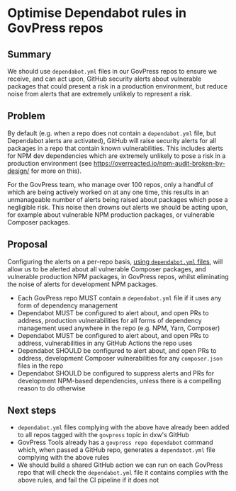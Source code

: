 # Optimise Dependabot rules in GovPress repos

## Summary

We should use `dependabot.yml` files in our GovPress repos to ensure we receive,
and can act upon, GitHub security alerts about vulnerable packages that could
present a risk in a production environment, but reduce noise from alerts that
are extremely unlikely to represent a risk.

## Problem

By default (e.g. when a repo does not contain a `dependabot.yml` file, but
Dependabot alerts are activated), GitHub will raise security alerts for all
packages in a repo that contain known vulnerabilities. This includes alerts for
NPM dev dependencies which are extremely unlikely to pose a risk in a production
environment (see https://overreacted.io/npm-audit-broken-by-design/ for more on
this).

For the GovPress team, who manage over 100 repos, only a handful of which are
being actively worked on at any one time, this results in an unmanageable number
of alerts being raised about packages which pose a negligible risk. This noise
then drowns out alerts we should be acting upon, for example about vulnerable
NPM production packages, or vulnerable Composer packages.

## Proposal

Configuring the alerts on a per-repo basis,
[using `dependabot.yml` files](https://docs.github.com/en/code-security/supply-chain-security/keeping-your-dependencies-updated-automatically/configuration-options-for-dependency-updates),
will allow us to be alerted about all vulnerable Composer packages, and
vulnerable production NPM packages, in GovPress repos, whilst eliminating the
noise of alerts for development NPM packages.

- Each GovPress repo MUST contain a `dependabot.yml` file if it uses any form of
  dependency management
- Dependabot MUST be configured to alert about, and open PRs to address,
  production vulnerabilities for all forms of dependency management used
  anywhere in the repo (e.g. NPM, Yarn, Composer)
- Dependabot MUST be configured to alert about, and open PRs to address,
  vulnerabilities in any GitHub Actions the repo uses
- Dependabot SHOULD be configured to alert about, and open PRs to address,
  development Composer vulnerabilities for any `composer.json` files in the repo
- Dependabot SHOULD be configured to suppress alerts and PRs for development
  NPM-based dependencies, unless there is a compelling reason to do otherwise

## Next steps

- `dependabot.yml` files complying with the above have already been added to all
  repos tagged with the `govpress` topic in dxw's GitHub
- GovPress Tools already has a `govpress repo dependabot` command which, when
  passed a GitHub repo, generates a `dependabot.yml` file complying with the
  above rules
- We should build a shared GitHub action we can run on each GovPress repo that
  will check the `dependabot.yml` file it contains complies with the above
  rules, and fail the CI pipeline if it does not
